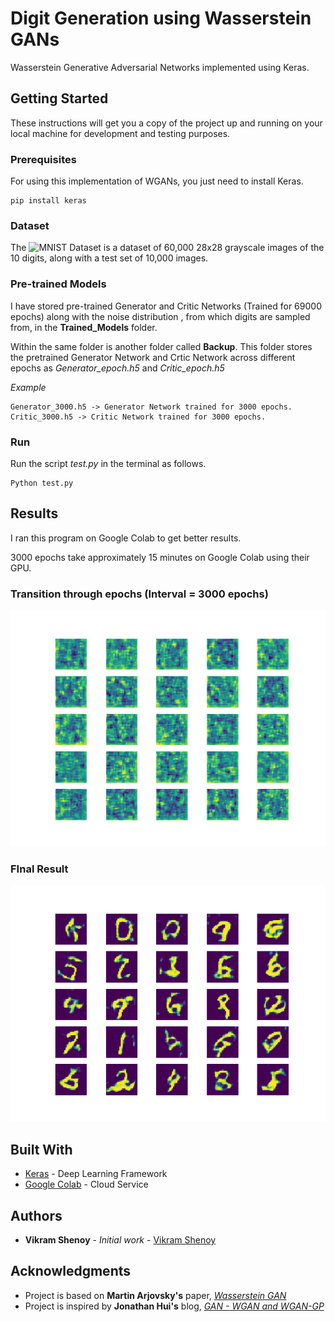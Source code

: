 # Digit Generation using Wasserstein GANs

Wasserstein Generative Adversarial Networks implemented using Keras.


## Getting Started

These instructions will get you a copy of the project up and running on your local machine for development and testing purposes.

### Prerequisites

For using this implementation of WGANs, you just need to install Keras.

```
pip install keras
```

### Dataset

The ![MNIST Dataset](https://www.google.com/search?client=safari&rls=en&q=mnist+dataset&ie=UTF-8&oe=UTF-8) is a dataset of 60,000 28x28 grayscale images of the 10 digits, along with a test set of 10,000 images.

### Pre-trained Models

I have stored pre-trained Generator and Critic Networks (Trained for 69000 epochs) along with the noise distribution , from which digits are sampled from, in the **Trained_Models** folder. 

Within the same folder is another folder called **Backup**. This folder stores the pretrained Generator Network and Crtic Network across different epochs as *Generator_epoch.h5* and *Critic_epoch.h5*

*Example*

```
Generator_3000.h5 -> Generator Network trained for 3000 epochs.
Critic_3000.h5 -> Critic Network trained for 3000 epochs.
```

### Run

Run the script *test.py* in the terminal as follows.

```
Python test.py
```

## Results

I ran this program on Google Colab to get better results. 

3000 epochs take approximately 15 minutes on Google Colab using their GPU.

### Transition through epochs (Interval = 3000 epochs)

![Transition](https://github.com/VikramShenoy97/Digit-Generation-using-WGANs/blob/master/Transition/wgan.gif)

### FInal Result

![Final_Image](https://github.com/VikramShenoy97/Digit-Generation-using-WGANs/blob/master/Output/Final.png)

## Built With

* [Keras](https://keras.io) - Deep Learning Framework
* [Google Colab](https://colab.research.google.com/notebooks/welcome.ipynb) - Cloud Service


## Authors

* **Vikram Shenoy** - *Initial work* - [Vikram Shenoy](https://github.com/VikramShenoy97)

## Acknowledgments

* Project is based on **Martin Arjovsky's** paper, [*Wasserstein GAN*](https://arxiv.org/abs/1701.07875)
* Project is inspired by **Jonathan Hui's** blog, [*GAN -  WGAN and WGAN-GP*](https://medium.com/@jonathan_hui/gan-wasserstein-gan-wgan-gp-6a1a2aa1b490)
